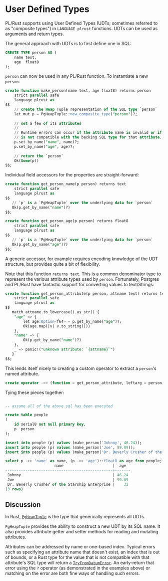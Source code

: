 # User Defined Types

PL/Rust supports using User Defined Types (UDTs; sometimes referred to as "composite types") in `LANGUAGE plrust` functions.
UDTs can be used as arguments and return types.

The general approach with UDTs is to first define one in SQL:

```sql
CREATE TYPE person AS (
    name text,
    age  float8
);
```

`person` can now be used in any PL/Rust function.  To instantiate a new `person`:

```sql
create function make_person(name text, age float8) returns person
    strict parallel safe
    language plrust as
$$
    // create the Heap Tuple representation of the SQL type `person`
    let mut p = PgHeapTuple::new_composite_type("person")?;
    
    // set a few of its attributes
    //
    // Runtime errors can occur if the attribute name is invalid or if the Rust type of the value
    // is not compatible with the backing SQL type for that attribute.  Hence the use of the `?` operator
    p.set_by_name("name", name)?;
    p.set_by_name("age", age)?;
    
    // return the `person`
    Ok(Some(p))
$$;
```

Individual field accessors for the properties are straight-forward:

```sql
create function get_person_name(p person) returns text
    strict parallel safe
    language plrust as
$$
   // `p` is a `PgHeapTuple` over the underlying data for `person`
   Ok(p.get_by_name("name")?)
$$;

create function get_person_age(p person) returns float8
    strict parallel safe
    language plrust as
$$
   // `p` is a `PgHeapTuple` over the underlying data for `person`
   Ok(p.get_by_name("age")?)
$$;
```

A generic accessor, for example requires encoding knowledge of the UDT structure, but provides quite a bit of flexibility.  

Note that this function `returns text`.  This is a common denominator type to represent the various attribute types used 
by `person`.  Fortunately, Postgres and PL/Rust have fantastic support for converting values to text/Strings:

```sql
create function get_person_attribute(p person, attname text) returns text
    strict parallel safe
    language plrust as
$$
   match attname.to_lowercase().as_str() {
    "age" => {
        let age:Option<f64> = p.get_by_name("age")?;
        Ok(age.map(|v| v.to_string()))
    },
    "name" => {
        Ok(p.get_by_name("name")?)
    },
    _ => panic!("unknown attribute: `{attname}`")
   }
$$;
```

This lends itself nicely to creating a custom operator to extract a `person`'s named attribute.

```sql
create operator ->> (function = get_person_attribute, leftarg = person, rightarg = text);
```

Tying these pieces together:

```sql

-- assume all of the above sql has been executed

create table people
(
    id serial8 not null primary key,
    p  person
);

insert into people (p) values (make_person('Johnny', 46.24));
insert into people (p) values (make_person('Joe', 99.09));
insert into people (p) values (make_person('Dr. Beverly Crusher of the Starship Enterprise', 32.0));

select p ->> 'name' as name, (p ->> 'age')::float8 as age from people;
                      name                      |  age  
------------------------------------------------+-------
 Johnny                                         | 46.24
 Joe                                            | 99.09
 Dr. Beverly Crusher of the Starship Enterprise |    32
(3 rows)
```

## Discussion

In Rust, [`PgHeapTuple`](https://docs.rs/plrust-trusted-pgrx/latest/plrust_trusted_pgrx/heap_tuple/struct.PgHeapTuple.html) 
is the type that generically represents all UDTs.

`PgHeapTuple` provides the ability to construct a new UDT by its SQL name.  It also provides attribute getter and setter methods
for reading and mutating attributes.  

Attributes can be addressed by name or one-based index.  Typical errors such as specifying an attribute name that doesn't 
exist, an index that is out of bounds, or a Rust type for the value that is not compatible with that attribute's SQL type 
will return a [`TryFromDatumError`](https://docs.rs/plrust-trusted-pgrx/latest/plrust_trusted_pgrx/heap_tuple/enum.TryFromDatumError.html).
An early-return that error using the `?` operator (as demonstrated in the examples above) or matching on the error are
both fine ways of handling such errors.